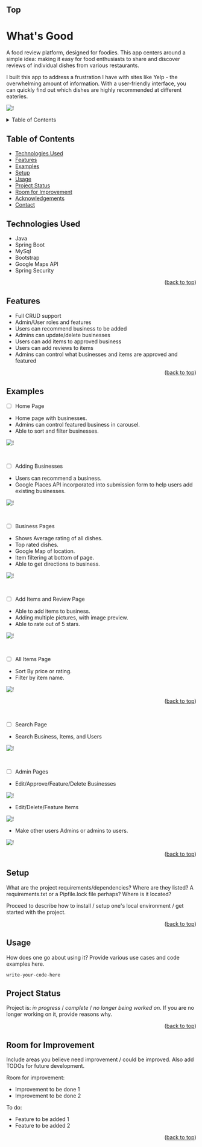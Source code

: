 ## Top

# What's Good
 A food review platform, designed for foodies. This app centers around a simple idea: making it easy for food enthusiasts to share and discover reviews of individual dishes from various restaurants.

 I built this app to address a frustration I have with sites like Yelp - the overwhelming amount of information. With a user-friendly interface, you can quickly find out which dishes are highly recommended at different eateries.

![!](https://github.com/DatGuy8/whatsGood-final/blob/master/Screenshots/HomePage.png)



<!-- TABLE OF CONTENTS -->
<details>
  <summary>Table of Contents</summary>
  <ol>
    <li><a href="#technologies-used">Technologies Used</a></li>
    <li><a href="#setup">Setup</a></li>
    <li><a href="#examples">Examples</a></li>
  </ol>
</details>



## Table of Contents
* [Technologies Used](#technologies-used)
* [Features](#features)
* [Examples](#examples)
* [Setup](#setup)
* [Usage](#usage)
* [Project Status](#project-status)
* [Room for Improvement](#room-for-improvement)
* [Acknowledgements](#acknowledgements)
* [Contact](#contact)
<!-- * [License](#license) -->



## Technologies Used
- Java
- Spring Boot
- MySql
- Bootstrap
- Google Maps API
- Spring Security

<p align="right">(<a href="#top">back to top</a>)</p>

## Features
- Full CRUD support
- Admin/User roles and features
- Users can recommend business to be added
- Admins can update/delete businesses
- Users can add items to approved business
- Users can add reviews to items
- Admins can control what businesses and items are approved and featured

<p align="right">(<a href="#top">back to top</a>)</p>

## Examples

- [ ] Home Page
- Home page with businesses.
- Admins can control featured business in carousel.
- Able to sort and filter businesses.

![!](https://github.com/DatGuy8/whatsGood-final/blob/master/Screenshots/gifs/showingHomePage.gif)

<br>

- [ ] Adding Businesses
- Users can recommend a business.
- Google Places API incorporated into submission form to help users add existing businesses.

![!](https://github.com/DatGuy8/whatsGood-final/blob/master/Screenshots/gifs/addingbusiness1.gif)

<br>

- [ ] Business Pages
- Shows Average rating of all dishes.
- Top rated dishes.
- Google Map of location.
- Item filtering at bottom of page.
- Able to get directions to business.

![!](https://github.com/DatGuy8/whatsGood-final/blob/master/Screenshots/gifs/businessShowPageAndMap.gif)

<br>

- [ ] Add Items and Review Page
- Able to add items to business.
- Adding multiple pictures, with image preview.
- Able to rate out of 5 stars.
  
![!](https://github.com/DatGuy8/whatsGood-final/blob/master/Screenshots/gifs/addingitemandreview.gif)

<br>

- [ ] All Items Page
- Sort By price or rating.
- Filter by item name.
  
![!](https://github.com/DatGuy8/whatsGood-final/blob/master/Screenshots/gifs/SearchItemsbetter.gif)
<p align="right">(<a href="#top">back to top</a>)</p>
<br>

- [ ] Search Page

- Search Business, Items, and Users

![!](https://github.com/DatGuy8/whatsGood-final/blob/master/Screenshots/searchPage.png)

<br>

- [ ] Admin Pages
- Edit/Approve/Feature/Delete Businesses

![!](https://github.com/DatGuy8/whatsGood-final/blob/master/Screenshots/gifs/ApproveBusiness3.gif)

- Edit/Delete/Feature Items
  
![!](https://github.com/DatGuy8/whatsGood-final/blob/master/Screenshots/gifs/editItem.gif)

- Make other users Admins or admins to users.
  
![!](https://github.com/DatGuy8/whatsGood-final/blob/master/Screenshots/gifs/makeadmin.gif)



<p align="right">(<a href="#top">back to top</a>)</p>

<!-- If you have screenshots you'd like to share, include them here. -->


## Setup
What are the project requirements/dependencies? Where are they listed? A requirements.txt or a Pipfile.lock file perhaps? Where is it located?

Proceed to describe how to install / setup one's local environment / get started with the project.

<p align="right">(<a href="#top">back to top</a>)</p>

## Usage
How does one go about using it?
Provide various use cases and code examples here.

`write-your-code-here`


## Project Status
Project is: _in progress_ / _complete_ / _no longer being worked on_. If you are no longer working on it, provide reasons why.

<p align="right">(<a href="#top">back to top</a>)</p>


## Room for Improvement
Include areas you believe need improvement / could be improved. Also add TODOs for future development.


Room for improvement:
- Improvement to be done 1
- Improvement to be done 2

To do:
- Feature to be added 1
- Feature to be added 2

<p align="right">(<a href="#top">back to top</a>)</p>


<!-- Optional -->
<!-- ## License -->
<!-- This project is open source and available under the [... License](). -->

<!-- You don't have to include all sections - just the one's relevant to your project -->
